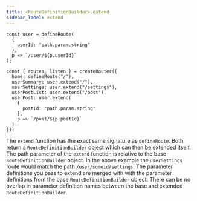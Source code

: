 ```yaml
---
title: <RouteDefinitionBuilder>.extend
sidebar_label: extend
---
```


```tsx
const user = defineRoute(
  {
    userId: "path.param.string"
  },
  p => `/user/${p.userId}`
);

const { routes, listen } = createRouter({
  home: defineRoute("/"),
  userSummary: user.extend("/"),
  userSettings: user.extend("/settings"),
  userPostList: user.extend("/post"),
  userPost: user.extend(
    {
      postId: "path.param.string"
    },
    p => `/post/${p.postId}`
  )
});
```

The `extend` function has the exact same signature as `defineRoute`. Both return a `RouteDefinitionBuilder` object which can then be extended itself. The path parameter of the `extend` function is relative to the base `RouteDefinitionBuilder` object. In the above example the `userSettings` route would match the path `/user/someid/settings`. The parameter definitions you pass to extend are merged with with the parameter definitions from the base `RouteDefinitionBuilder` object. There can be no overlap in parameter definition names between the base and extended `RouteDefinitionBuilder`.
